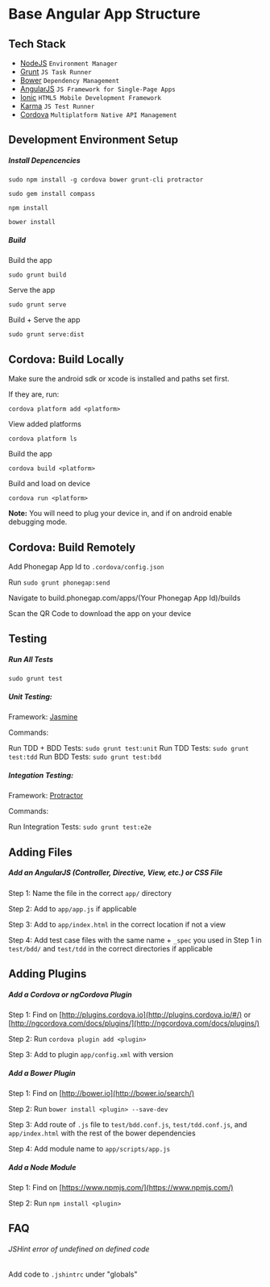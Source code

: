 Base Angular App Structure
==========================

## Tech Stack

- [NodeJS](http://nodejs.org/) `Environment Manager`
- [Grunt](http://gruntjs.com/getting-started) `JS Task Runner`
- [Bower](http://bower.io/docs/api/) `Dependency Management`
- [AngularJS](https://code.angularjs.org/1.3.8/docs/api) `JS Framework for Single-Page Apps`
- [Ionic](http://ionicframework.com/docs/) `HTML5 Mobile Development Framework`
- [Karma](https://karma-runner.github.io/0.12/index.html) `JS Test Runner`
- [Cordova](https://cordova.apache.org/docs/en/4.0.0/) `Multiplatform Native API Management`

## Development Environment Setup

##### Install Depencencies

`sudo npm install -g cordova bower grunt-cli protractor`

`sudo gem install compass`

`npm install`

`bower install`

##### Build

Build the app

`sudo grunt build`

Serve the app

`sudo grunt serve`

Build + Serve the app

`sudo grunt serve:dist`

## Cordova: Build Locally

Make sure the android sdk or xcode is installed and paths set first.

If they are, run:

`cordova platform add <platform>`

View added platforms

`cordova platform ls`

Build the app

`cordova build <platform>`

Build and load on device

`cordova run <platform>`

**Note:** You will need to plug your device in, and if on android enable debugging mode.

## Cordova: Build Remotely

Add Phonegap App Id to `.cordova/config.json`

Run `sudo grunt phonegap:send`

Navigate to build.phonegap.com/apps/(Your Phonegap App Id)/builds

Scan the QR Code to download the app on your device

## Testing

##### Run All Tests

`sudo grunt test`

##### Unit Testing: 

Framework: [Jasmine](https://jasmine.github.io/2.0/introduction.html)

Commands:
	
Run TDD + BDD Tests: `sudo grunt test:unit`
Run TDD Tests: `sudo grunt test:tdd`
Run BDD Tests: `sudo grunt test:bdd`

##### Integation Testing:

Framework: [Protractor](https://angular.github.io/protractor/#/api)

Commands:

Run Integration Tests: `sudo grunt test:e2e`

## Adding Files

##### Add an AngularJS (Controller, Directive, View, etc.) or CSS File

Step 1: Name the file in the correct `app/` directory

Step 2: Add to `app/app.js` if applicable

Step 3: Add to `app/index.html` in the correct location if not a view

Step 4: Add test case files with the same name + `_spec` you used in Step 1 in `test/bdd/` and `test/tdd` in the correct directories if applicable 

## Adding Plugins

##### Add a Cordova or ngCordova Plugin

Step 1: Find on [http://plugins.cordova.io](http://plugins.cordova.io/#/) or [http://ngcordova.com/docs/plugins/](http://ngcordova.com/docs/plugins/)

Step 2: Run `cordova plugin add <plugin>`

Step 3: Add to plugin `app/config.xml` with version

##### Add a Bower Plugin

Step 1: Find on [http://bower.io](http://bower.io/search/)

Step 2: Run `bower install <plugin> --save-dev`

Step 3: Add route of `.js` file to `test/bdd.conf.js`, `test/tdd.conf.js`, and `app/index.html` with the rest of the bower dependencies

Step 4: Add module name to `app/scripts/app.js` 

##### Add a Node Module

Step 1: Find on [https://www.npmjs.com/](https://www.npmjs.com/)

Step 2: Run `npm install <plugin>`

## FAQ

###### JSHint error of undefined on defined code

Add code to `.jshintrc` under "globals"